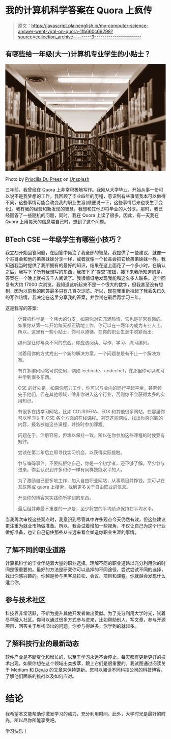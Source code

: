 # 我的计算机科学答案在 Quora 上疯传

> 原文：<https://javascript.plainenglish.io/my-computer-science-answer-went-viral-on-quora-1fb660c69298?source=collection_archive---------3----------------------->

## 有哪些给一年级(大一)计算机专业学生的小贴士？

![](img/9817f5ba083ec784e4c7364ec4552e5d.png)

Photo by [Priscilla Du Preez](https://unsplash.com/@priscilladupreez?utm_source=unsplash&utm_medium=referral&utm_content=creditCopyText) on [Unsplash](https://unsplash.com/s/photos/university?utm_source=unsplash&utm_medium=referral&utm_content=creditCopyText)

三年前，我曾经在 Quora 上非常积极地写作。我刚从大学毕业，开始从事一份可以说不是我梦想的工作。我回顾了毕业四年的历程，意识到有些事情我本可以做得不同，这些事情可能会改变我的职业生涯(顺便说一下，这些事情后来也发生了变化)。我有我的经验和新发现的智慧，我想和其他即将毕业的人分享。那时，我已经回答了一些随机的问题，同时，我在 Quora 上读了很多。因此，有一天我在 Quora 上用每天的信息喂自己时，想到了这个问题。

## BTech CSE 一年级学生有哪些小技巧？

我立刻开始回答问题，在回答中倾注了我全部的智慧。我提供了一些建议，就像一个哥哥会和他的弟弟妹妹分享一样，或者就像一个长辈会把它给弟弟妹妹一样。我知道我当时提供了我所拥有的最好的知识，结果在这上面花了一个多小时。在确认之后，我写下了所有我想写的东西，我按下了“提交”按钮，接下来我所知道的是，答案在一个晚上就被五千人阅读了。我很惊讶地发现我能和这么多人联系。这个回复有大约 17000 次浏览，我知道这听起来不是一个很大的数字，但我甚至没有想到，因为以前我的回答最多只有几百次浏览。所以，现在我重新拾起了我丢失已久的写作热情，我决定在这里分享我的答案，并尝试在最后再学习三年。

这是我写的答案:

> 计算机科学是一个伟大的分支，如果你对它充满热情，它也是非常有趣的。如果你从第一年开始每天都正确地工作，你可以在一两年内成为专业人士。所以，这里有一些小贴士，你可以遵循，在你的职业生涯中脱颖而出:
> 
> 编码是让你与众不同的东西。你应该阅读、写作、学习、练习编码。
> 
> 试着用你的方式找出一个新的解决方案。一个问题总是有不止一个解决方案。
> 
> 有许多编码网站可供使用，例如 leetcode、codechef，在那里你可以练习并学到很多东西。
> 
> CSE 的好处是，如果你努力工作，你可以与业内的同行平起平坐，甚至领先于他们，但在其他领域，除非你进入这个行业，否则你不会获得太多的实用知识。
> 
> 有很多在线学习网站，比如 COURSERA、EDX 和其他很多网站，在那里你可以学习关于 CSE 各个方面的在线课程。浏览这些网站，找出你感兴趣的内容，报名参加这些课程，并按时参加课程。
> 
> 问题在于，注册容易，但难以保持一致。所以在你参加这些课程的时候要有规律。
> 
> 尝试在第二年后立即寻找实习机会，以获得实际接触。
> 
> 参与编码事件。不要抗拒你自己，你是一个初学者，还不够了解。至少参与进来，你会认识到许多和你一样有同样技能水平的人。
> 
> 为了激励自己更多地工作，加入自由职业网站，从事项目并挣钱。您可以在互联网或 quora 上搜索，找到更多关于自由职业的信息。
> 
> 开设你的博客来实践你所学到的东西。
> 
> 最后但并非最不重要的一点是，至少将您的平均绩点保持在平均水平。

当我再次审视这些观点时，我意识到尽管其中许多观点今天仍然有效，但这些建议更注重为就业市场做准备。所以，我会试着增加一些视角，不仅让自己为这个行业做好准备，也让自己记住那些从长远来看会塑造你职业生涯的事情。

## 了解不同的职业道路

计算机科学的毕业伴随着大量的职业选择。理解不同的职业道路以充分利用你的时间是很重要的。最好的方法是研究你可以选择的不同途径，尝试尝试不同的选择，找出你感兴趣的。你越是参与黑客马拉松、会议、项目和课程，你就越会发现什么适合你。

## 参与技术社区

科技界非常活跃，不断为提升其他开发者做出贡献。为了充分利用大学时光，试着尽早融入社区。你可以通过很多方式参与进来，比如帮助别人，写文章，参与开源项目，回答关于堆栈溢出的问题。你参与得越多，你学到的就越多。

## 了解科技行业的最新动态

软件产业是不断变化和增长的，以至于学习永远不会停止。每天都有更新更好的技术出现，如果你想在这个领域出类拔萃，跟上它们是很重要的。我试图通过阅读关于 Medium 和 [Dev.io](https://dev.to/) 的文章来保持更新。您可以阅读不同科技公司的科技博客，了解他们面临的挑战以及如何应对。

# 结论

我希望本文能帮助你激发学习的动力，充分利用时间。此外，大学时光是最好的时光，所以尽你所能享受吧。

学习快乐！